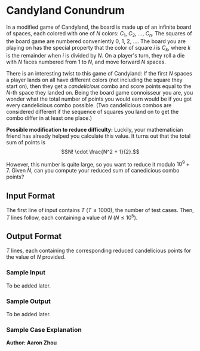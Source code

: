 # Candyland Conundrum

In a modified game of Candyland, the board is made up of an infinite board
of spaces, each colored with one of $N$ colors: $C_1$, $C_2$, $\dots$, 
$C_n$. The squares of the board game are numbered conveniently $0$, $1$, 
$2$, $\dots$. The board you are playing on has the special property that the 
color of square $i$ is $C_k$, where $k$ is the remainder when $i$ is divided 
by $N$. On a player's turn, they roll a die with $N$ faces numbered from $1$ 
to $N$, and move forward $N$ spaces.

There is an interesting twist to this game of Candyland: If the first $N$
spaces a player lands on all have different colors (not including the 
square they start on), then they get a *candelicious* combo and score points
equal to the $N$-th space they landed on. Being the board game connoisseur
you are, you wonder what the total number of points you would earn would be 
if you got every candelicious combo possible. (Two candelicious combos are
considered different if the sequence of squares you land on to get the combo
differ in at least one place.)

**Possible modification to reduce difficulty:** Luckily, your mathematician
friend has already helped you calculate this value. It turns out that the
total sum of points is 
$$N! \cdot \frac{N^2 + 1}{2}.$$

However, this number is quite large, so you want to reduce it modulo $10^9 +
7$. Given $N$, can you compute your reduced sum of canedicious combo points?

## Input Format

The first line of input contains $T$ $(T \leq 1000)$, the number of test cases. 
Then, $T$ lines follow, each containing a value of $N$ $(N \leq 10^5)$. 

## Output Format

$T$ lines, each containing the corresponding reduced candelicious points
for the value of $N$ provided. 

### Sample Input

To be added later.

### Sample Output

To be added later. 

### Sample Case Explanation



**Author: Aaron Zhou**
